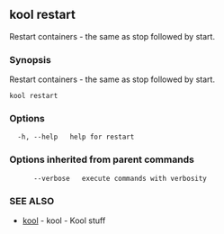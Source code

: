 ## kool restart

Restart containers - the same as stop followed by start.

### Synopsis

Restart containers - the same as stop followed by start.

```
kool restart
```

### Options

```
  -h, --help   help for restart
```

### Options inherited from parent commands

```
      --verbose   execute commands with verbosity
```

### SEE ALSO

* [kool](kool.md)	 - kool - Kool stuff

